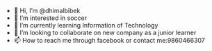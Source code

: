 - 👋 Hi, I’m @dhimalbibek
- 👀 I’m interested in soccer
- 🌱 I’m currently learning Information of Technology
- 💞️ I’m looking to collaborate on new company as a junior learner
- 📫 How to reach me through facebook or contact me:9860466307

<!---
dhimalbibek/dhimalbibek is a ✨ special ✨ repository because its `README.md` (this file) appears on your GitHub profile.
You can click the Preview link to take a look at your changes.
--->
